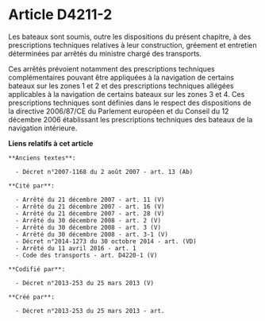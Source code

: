 # Article D4211-2

Les bateaux sont soumis, outre les dispositions du présent chapitre, à des prescriptions techniques relatives à leur
construction, gréement et entretien déterminées par arrêtés du ministre chargé des transports.

Ces arrêtés prévoient notamment des prescriptions techniques complémentaires pouvant être appliquées à la navigation de
certains bateaux sur les zones 1 et 2 et des prescriptions techniques allégées applicables à la navigation de certains
bateaux sur les zones 3 et 4. Ces prescriptions techniques sont définies dans le respect des dispositions de la directive
2006/87/CE du Parlement européen et du Conseil du 12 décembre 2006 établissant les prescriptions techniques des bateaux de la
navigation intérieure.

**Liens relatifs à cet article**

	**Anciens textes**:

	  - Décret n°2007-1168 du 2 août 2007 - art. 13 (Ab)

	**Cité par**:

	  - Arrêté du 21 décembre 2007 - art. 11 (V)
	  - Arrêté du 21 décembre 2007 - art. 16 (V)
	  - Arrêté du 21 décembre 2007 - art. 28 (V)
	  - Arrêté du 30 décembre 2008 - art. 2 (V)
	  - Arrêté du 30 décembre 2008 - art. 3 (V)
	  - Arrêté du 30 décembre 2008 - art. 3-1 (V)
	  - Décret n°2014-1273 du 30 octobre 2014 - art. (VD)
	  - Arrêté du 11 avril 2016 - art. 1
	  - Code des transports - art. D4220-1 (V)

	**Codifié par**:

	  - Décret n°2013-253 du 25 mars 2013 (V)

	**Créé par**:

	  - Décret n°2013-253 du 25 mars 2013 - art.
